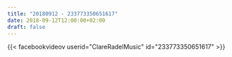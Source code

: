```yaml
---
title: "20180912 - 233773350651617"
date: 2018-09-12T12:00:00+02:00
draft: false
---
```


{{< facebookvideov userid="ClareRadelMusic" id="233773350651617" >}}